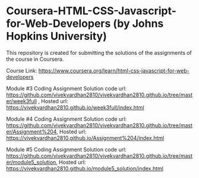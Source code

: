 # Coursera-HTML-CSS-Javascript-for-Web-Developers (by Johns Hopkins University)
This repository is created for submitting the solutions of the assignments of the course in Coursera.

Course Link: https://www.coursera.org/learn/html-css-javascript-for-web-developers

Module #3 Coding Assignment Solution
code url: https://github.com/vivekvardhan2810/vivekvardhan2810.github.io/tree/master/week3full , Hosted url: https://vivekvardhan2810.github.io/week3full/index.html

Module #4 Coding Assignment Solution
code url: https://github.com/vivekvardhan2810/vivekvardhan2810.github.io/tree/master/Assignment%204, Hosted url: https://vivekvardhan2810.github.io/Assignment%204/index.html

Module #5 Coding Assignment Solution
code url: https://github.com/vivekvardhan2810/vivekvardhan2810.github.io/tree/master/module5_solution, Hosted url: https://vivekvardhan2810.github.io/module5_solution/index.html
